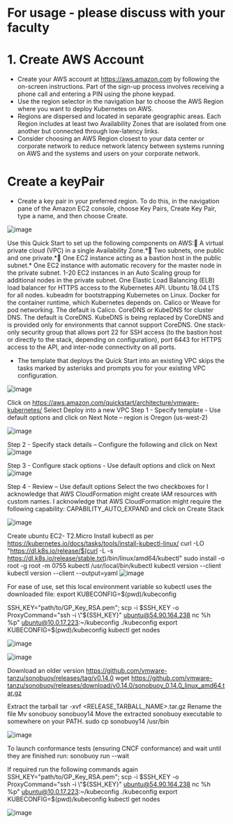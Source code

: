 # For usage - please discuss with your faculty


# 1. Create AWS Account
  - Create your AWS account at https://aws.amazon.com by following the on-screen instructions. Part of the sign-up process involves receiving a phone call and entering a PIN using the phone keypad. 
  - Use the region selector in the navigation bar to choose the AWS Region where you want to deploy Kubernetes on AWS. 
  - Regions are dispersed and located in separate geographic areas. Each Region includes at least two Availability Zones that are isolated from one another but connected through low-latency links. 
  - Consider choosing an AWS Region closest to your data center or corporate network to reduce network latency between systems running on AWS and the systems and users on your corporate network.

# Create a keyPair
  - Create a key pair in your preferred region. To do this, in the navigation pane of the Amazon EC2 console, choose Key Pairs, Create Key Pair, type a name, and then choose Create.



![image](https://user-images.githubusercontent.com/45666264/167769439-66b773a4-1d0d-49f7-857e-dd05d9bc9386.png)

Use this Quick Start to set up the following components on AWS:
A virtual private cloud (VPC) in a single Availability Zone.*
Two subnets, one public and one private.*
One EC2 instance acting as a bastion host in the public subnet.*
One EC2 instance with automatic recovery for the master node in the private subnet.
1-20 EC2 instances in an Auto Scaling group for additional nodes in the private subnet.
One Elastic Load Balancing (ELB) load balancer for HTTPS access to the Kubernetes API.
Ubuntu 18.04 LTS for all nodes.
kubeadm for bootstrapping Kubernetes on Linux.
Docker for the container runtime, which Kubernetes depends on.
Calico or Weave for pod networking. The default is Calico.
CoreDNS or KubeDNS for cluster DNS. The default is CoreDNS. KubeDNS is being replaced by CoreDNS and is provided only for environments that cannot support CoreDNS.
One stack-only security group that allows port 22 for SSH access (to the bastion host or directly to the stack, depending on configuration), port 6443 for HTTPS access to the API, and inter-node connectivity on all ports.
* The template that deploys the Quick Start into an existing VPC skips the tasks marked by asterisks and prompts you for your existing VPC configuration.

![image](https://user-images.githubusercontent.com/45666264/167769491-b1f33f2e-7318-4ebe-9a5d-b0d661e62516.png)


Click on 
https://aws.amazon.com/quickstart/architecture/vmware-kubernetes/
Select Deploy into a new VPC
Step 1 - Specify template - Use default options and click on Next
Note – region is Oregon (us-west-2)

![image](https://user-images.githubusercontent.com/45666264/167769601-bbbc598d-8d3d-4016-aa30-89af4fe05143.png)


Step 2 - Specify stack details – Configure the following and click on Next
![image](https://user-images.githubusercontent.com/45666264/167769622-acb3f82e-115b-4e90-af95-b3786185b212.png)


Step 3 - Configure stack options - Use default options and click on Next
![image](https://user-images.githubusercontent.com/45666264/167769632-310a58c1-46c0-4a28-a215-da9404f9bb65.png)



Step 4 - Review – 
Use default options 
Select the two checkboxes for 
I acknowledge that AWS CloudFormation might create IAM resources with custom names.
I acknowledge that AWS CloudFormation might require the following capability: CAPABILITY_AUTO_EXPAND
and click on Create Stack 

![image](https://user-images.githubusercontent.com/45666264/167769642-2e3d1023-d147-4d26-afe3-eb2c83eb5e67.png)

Create ubuntu EC2- T2.Micro
Install kubectl as per 
https://kubernetes.io/docs/tasks/tools/install-kubectl-linux/
curl -LO "https://dl.k8s.io/release/$(curl -L -s https://dl.k8s.io/release/stable.txt)/bin/linux/amd64/kubectl" 
sudo install -o root -g root -m 0755 kubectl /usr/local/bin/kubectl 
kubectl version --client 
kubectl version --client --output=yaml 
![image](https://user-images.githubusercontent.com/45666264/167769675-9a71a1b5-8a0b-4025-b182-bb7b50598329.png)


For ease of use, set this local environment variable so kubectl uses the downloaded file:
export KUBECONFIG=$(pwd)/kubeconfig

SSH_KEY="path/to/GP_Key_RSA.pem"; scp -i $SSH_KEY -o ProxyCommand="ssh -i \"${SSH_KEY}\" ubuntu@54.90.164.238 nc %h %p" ubuntu@10.0.17.223:~/kubeconfig ./kubeconfig
export KUBECONFIG=$(pwd)/kubeconfig
kubectl get nodes


![image](https://user-images.githubusercontent.com/45666264/167769693-334e6480-534c-49d7-b243-2ed6ce240473.png)

![image](https://user-images.githubusercontent.com/45666264/167769709-8ebd84ed-5603-41d6-b81e-7a9989a2b4d3.png)


Download an older version
https://github.com/vmware-tanzu/sonobuoy/releases/tag/v0.14.0
wget https://github.com/vmware-tanzu/sonobuoy/releases/download/v0.14.0/sonobuoy_0.14.0_linux_amd64.tar.gz

Extract the tarball
tar -xvf <RELEASE_TARBALL_NAME>.tar.gz 
Rename the file 
Mv sonobuoy sonobuoy14
Move the extracted sonobuoy executable to somewhere on your PATH.
sudo cp sonobuoy14 /usr/bin

![image](https://user-images.githubusercontent.com/45666264/167769728-14326a9c-e383-4023-8d86-b36586799356.png)

To launch conformance tests (ensuring CNCF conformance) and wait until they are finished run:
sonobuoy run --wait 

If required run the following commands again
SSH_KEY="path/to/GP_Key_RSA.pem"; scp -i $SSH_KEY -o ProxyCommand="ssh -i \"${SSH_KEY}\" ubuntu@54.90.164.238 nc %h %p" ubuntu@10.0.17.223:~/kubeconfig ./kubeconfig
export KUBECONFIG=$(pwd)/kubeconfig
kubectl get nodes

![image](https://user-images.githubusercontent.com/45666264/167769745-0184742f-520a-492d-a5f7-adb577263e73.png)
